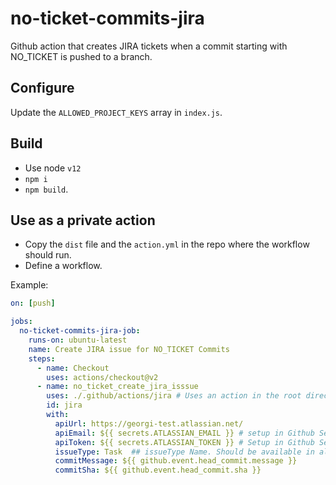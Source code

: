 # no-ticket-commits-jira

Github action that creates JIRA tickets when a commit starting with NO_TICKET is pushed to a branch.

## Configure
Update the `ALLOWED_PROJECT_KEYS` array in `index.js`.

## Build

- Use node `v12`
- `npm i`
- `npm build`.

## Use as a private action
- Copy the `dist` file and the `action.yml` in the repo where the workflow should run.
- Define a workflow.

Example:
```yaml
on: [push]

jobs:
  no-ticket-commits-jira-job:
    runs-on: ubuntu-latest
    name: Create JIRA issue for NO_TICKET Commits
    steps:
      - name: Checkout
        uses: actions/checkout@v2
      - name: no_ticket_create_jira_isssue
        uses: ./.github/actions/jira # Uses an action in the root directory
        id: jira
        with:
          apiUrl: https://georgi-test.atlassian.net/
          apiEmail: ${{ secrets.ATLASSIAN_EMAIL }} # setup in Github Secrets
          apiToken: ${{ secrets.ATLASSIAN_TOKEN }} # Setup in Github Secrets
          issueType: Task  ## issueType Name. Should be available in all supported projects.
          commitMessage: ${{ github.event.head_commit.message }}
          commitSha: ${{ github.event.head_commit.sha }}
```
